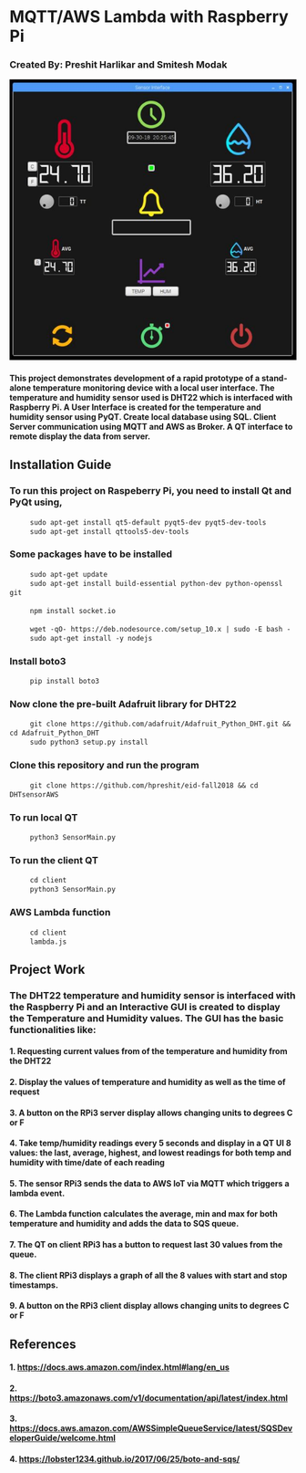    # MQTT/AWS Lambda with Raspberry Pi
   
   ### Created By: Preshit Harlikar and Smitesh Modak
  
  ![GitHub Logo](SensorUI.JPG)
  
   #### This project demonstrates development of a rapid prototype of a stand-alone temperature monitoring device with a local user interface. The temperature and humidity sensor used is DHT22 which is interfaced with Raspberry Pi. A User Interface is created for the temperature and humidity sensor using PyQT. Create local database using SQL. Client Server communication using MQTT and AWS as Broker. A QT interface to remote display the data from server. 
   
   ## Installation Guide
   ### To run this project on Raspeberry Pi, you need to install Qt and PyQt using,
         sudo apt-get install qt5-default pyqt5-dev pyqt5-dev-tools
         sudo apt-get install qttools5-dev-tools
   
   ### Some packages have to be installed
         sudo apt-get update
         sudo apt-get install build-essential python-dev python-openssl git
         
         npm install socket.io
         
         wget -qO- https://deb.nodesource.com/setup_10.x | sudo -E bash -
         sudo apt-get install -y nodejs

   ### Install boto3
         pip install boto3
   
   ### Now clone the pre-built Adafruit library for DHT22
         git clone https://github.com/adafruit/Adafruit_Python_DHT.git && cd Adafruit_Python_DHT
         sudo python3 setup.py install
         
   ### Clone this repository and run the program
         git clone https://github.com/hpreshit/eid-fall2018 && cd DHTsensorAWS
   
   ### To run local QT
         python3 SensorMain.py
   
   ### To run the client QT
         cd client
         python3 SensorMain.py
         
   ### AWS Lambda function
         cd client
         lambda.js
    
   ## Project Work
   ### The DHT22 temperature and humidity sensor is interfaced with the Raspberry Pi and an Interactive GUI is created to display the Temperature and Humidity values. The GUI has the basic functionalities like:
   #### 1. Requesting current values from of the temperature and humidity from the DHT22
   #### 2. Display the values of temperature and humidity as well as the time of request
   #### 3. A button on the RPi3 server display allows changing units to degrees C or F
   #### 4. Take temp/humidity readings every 5 seconds and display in a QT UI 8 values: the last, average, highest, and lowest readings for both temp and humidity with time/date of each reading 
   #### 5. The sensor RPi3 sends the data to AWS IoT via MQTT which triggers a lambda event.
   #### 6. The Lambda function calculates the average, min and max for both temperature and humidity and adds the data to SQS queue.
   #### 7. The QT on client RPi3 has a button to request last 30 values from the queue. 
   #### 8. The client RPi3 displays a graph of all the 8 values with start and stop timestamps.
   #### 9. A button on the RPi3 client display allows changing units to degrees C or F
   
   
   ## References
   #### 1. https://docs.aws.amazon.com/index.html#lang/en_us
   #### 2. https://boto3.amazonaws.com/v1/documentation/api/latest/index.html
   #### 3. https://docs.aws.amazon.com/AWSSimpleQueueService/latest/SQSDeveloperGuide/welcome.html
   #### 4. https://lobster1234.github.io/2017/06/25/boto-and-sqs/
   
   
   
